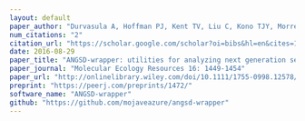 ```yaml
---
layout: default
paper_author: "Durvasula A, Hoffman PJ, Kent TV, Liu C, Kono TJY, Morrell PL, Ross-Ibarra J"
num_citations: "2"
citation_url: "https://scholar.google.com/scholar?oi=bibs&hl=en&cites=14658936176419871996&as_sdt=5&as_ylo=2017&as_yhi=2017"
date: 2016-08-29
paper_title: "ANGSD-wrapper: utilities for analyzing next generation sequencing data"
paper_journal: "Molecular Ecology Resources 16: 1449-1454"
paper_url: "http://onlinelibrary.wiley.com/doi/10.1111/1755-0998.12578/full"
preprint: "https://peerj.com/preprints/1472/"
software_name: "ANGSD-wrapper"
github: "https://github.com/mojaveazure/angsd-wrapper"
---
```

